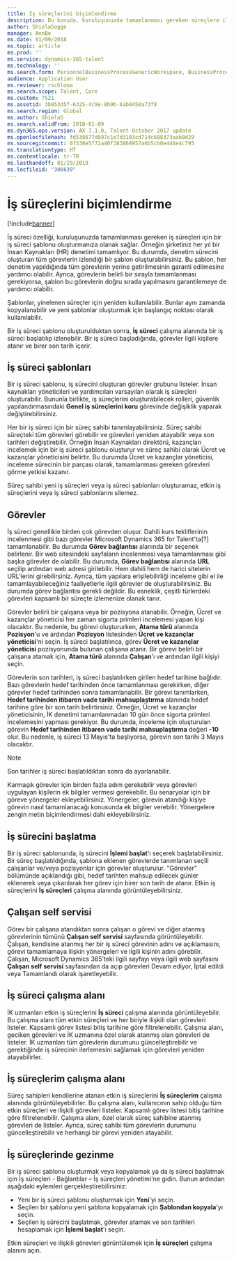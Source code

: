 ```yaml
---
title: İş süreçlerini biçimlendirme
description: Bu konuda, kuruluşunuzda tamamlanması gereken süreçlere ilişkin bir iş süreci şablonu oluşturmak için İş süreci özelliğini nasıl kullanabileceğiniz açıklanmaktadır.
author: ShielaSogge
manager: AnnBe
ms.date: 01/09/2018
ms.topic: article
ms.prod: ''
ms.service: dynamics-365-talent
ms.technology: ''
ms.search.form: PersonnelBusinessProcessGenericWorkspace, BusinessProcessGenericTemplateListpage, BusinessProcessGenericMyTemplates, BusinessProcessGroupAssignment
audience: Application User
ms.reviewer: rschloma
ms.search.scope: Talent, Core
ms.custom: 7521
ms.assetid: 3b953d5f-6325-4c9e-8b9b-6ab0458a73f8
ms.search.region: Global
ms.author: ShielaS
ms.search.validFrom: 2018-01-09
ms.dyn365.ops.version: AX 7.1.0, Talent October 2017 update
ms.openlocfilehash: fd538677d897c1e7d3103cd714c688373aab8d29
ms.sourcegitcommit: 0f530e5f72a40f383868957a6b5cb0e446e4c795
ms.translationtype: HT
ms.contentlocale: tr-TR
ms.lasthandoff: 01/29/2019
ms.locfileid: "306639"
---
```

# <a name="formalize-business-processes"></a>İş süreçlerini biçimlendirme

[!include[banner](includes/banner.md)]

İş süreci özelliği, kuruluşunuzda tamamlanması gereken iş süreçleri için bir iş süreci şablonu oluşturmanıza olanak sağlar. Örneğin şirketiniz her yıl bir İnsan Kaynakları (HR) denetimi tamamlıyor. Bu durumda, denetim sürecini oluşturan tüm görevlerin izlendiği bir şablon oluşturabilirsiniz. Bu şablon, her denetim yapıldığında tüm görevlerin yerine getirilmesinin garanti edilmesine yardımcı olabilir. Ayrıca, görevlerin belirli bir sırayla tamamlanması gerekiyorsa, şablon bu görevlerin doğru sırada yapılmasını garantilemeye de yardımcı olabilir.

Şablonlar, yinelenen süreçler için yeniden kullanılabilir. Bunlar aynı zamanda kopyalanabilir ve yeni şablonlar oluşturmak için başlangıç noktası olarak kullanılabilir.

Bir iş süreci şablonu oluşturulduktan sonra, **İş süreci** çalışma alanında bir iş süreci başlatılıp izlenebilir. Bir iş süreci başladığında, görevler ilgili kişilere atanır ve birer son tarih içerir.

## <a name="business-process-templates"></a>İş süreci şablonları
Bir iş süreci şablonu, iş sürecini oluşturan görevler grubunu listeler. İnsan kaynakları yöneticileri ve yardımcıları varsayılan olarak iş süreçleri oluşturabilir. Bununla birlikte, iş süreçlerini oluşturabilecek rolleri, güvenlik yapılandırmasındaki **Genel iş süreçlerini koru** görevinde değişiklik yaparak değiştirebilirsiniz.

Her bir iş süreci için bir süreç sahibi tanımlayabilirsiniz. Süreç sahibi süreçteki tüm görevleri görebilir ve görevleri yeniden atayabilir veya son tarihleri değiştirebilir. Örneğin İnsan Kaynakları direktörü, kazançları incelemek için bir iş süreci şablonu oluşturur ve süreç sahibi olarak Ücret ve kazançlar yöneticisini belirtir. Bu durumda Ücret ve kazançlar yöneticisi, inceleme sürecinin bir parçası olarak, tamamlanması gereken görevleri görme yetkisi kazanır.

Süreç sahibi yeni iş süreçleri veya iş süreci şablonları oluşturamaz, etkin iş süreçlerini veya iş süreci şablonlarını silemez.

## <a name="tasks"></a>Görevler
İş süreci genellikle birden çok görevden oluşur. Dahili kurs tekliflerinin incelenmesi gibi bazı görevler Microsoft Dynamics 365 for Talent'ta[?] tamamlanabilir. Bu durumda **Görev bağlantısı** alanında bir seçenek belirlenir. Bir web sitesindeki sayfaların incelenmesi veya tamamlanması gibi başka görevler de olabilir. Bu durumda, **Görev bağlantısı** alanında **URL** seçilip ardından web adresi girilebilir. Hem dahili hem de harici sitelerin URL'lerini girebilirsiniz. Ayrıca, tüm yapılara erişilebilirliği inceleme gibi el ile tamamlayabileceğiniz faaliyetlerle ilgili görevler de oluşturabilirsiniz. Bu durumda görev bağlantısı gerekli değildir. Bu esneklik, çeşitli türlerdeki görevleri kapsamlı bir süreçte izlemenize olanak tanır.

Görevler belirli bir çalışana veya bir pozisyona atanabilir. Örneğin, Ücret ve kazançlar yöneticisi her zaman sigorta primleri incelemesi yapan kişi olacaktır. Bu nedenle, bu görevi oluştururken, **Atama türü** alanında **Pozisyon**'u ve ardından **Pozisyon** listesinden **Ücret ve kazançlar yöneticisi**'ni seçin. İş süreci başlatılınca, görev **Ücret ve kazançlar yöneticisi** pozisyonunda bulunan çalışana atanır. Bir görevi belirli bir çalışana atamak için, **Atama türü** alanında **Çalışan**'ı ve ardından ilgili kişiyi seçin.

Görevlerin son tarihleri, iş süreci başlatılırken girilen hedef tarihine bağlıdır. Bazı görevlerin hedef tarihinden önce tamamlanması gerekirken, diğer görevler hedef tarihinden sonra tamamlanabilir. Bir görevi tanımlarken, **Hedef tarihinden itibaren vade tarihi mahsuplaştırma** alanında hedef tarihine göre bir son tarih belirtirsiniz. Örneğin, Ücret ve kazançlar yöneticisinin, İK denetimi tamamlanmadan 10 gün önce sigorta primleri incelemesini yapması gerekiyor. Bu durumda, inceleme için oluşturulan görevin **Hedef tarihinden itibaren vade tarihi mahsuplaştırma** değeri **-10** olur. Bu nedenle, iş süreci 13 Mayıs'ta başlıyorsa, görevin son tarihi 3 Mayıs olacaktır.

> [!NOTE]
> Son tarihler iş süreci başlatıldıktan sonra da ayarlanabilir.

Karmaşık görevler için birden fazla adım gerekebilir veya görevleri uygulayan kişilerin ek bilgiler vermesi gerekebilir. Bu senaryolar için bir göreve yönergeler ekleyebilirsiniz. Yönergeler, görevin atandığı kişiye görevin nasıl tamamlanacağı konusunda ek bilgiler verebilir. Yönergelere zengin metin biçimlendirmesi dahi ekleyebilirsiniz.

## <a name="starting-a-business-process"></a>İş sürecini başlatma
Bir iş süreci şablonunda, iş sürecini **İşlemi başlat**'ı seçerek başlatabilirsiniz. Bir süreç başlatıldığında, şablona eklenen görevlerde tanımlanan seçili çalışanlar ve/veya pozisyonlar için görevler oluşturulur. "Görevler" bölümünde açıklandığı gibi, hedef tarihten mahsup edilecek günler eklenerek veya çıkarılarak her görev için birer son tarih de atanır. Etkin iş süreçlerini **İş süreçleri** çalışma alanında görüntüleyebilirsiniz.

## <a name="employee-self-service"></a>Çalışan self servisi
Görev bir çalışana atandıktan sonra çalışan o görevi ve diğer atanmış görevlerinin tümünü **Çalışan self servisi** sayfasında görüntüleyebilir. Çalışan, kendisine atanmış her bir iş süreci görevinin adını ve açıklamasını, görevi tamamlamaya ilişkin yönergeleri ve ilgili kişinin adını görebilir. Çalışan, Microsoft Dynamics 365'teki ilgili sayfayı veya ilgili web sayfasını **Çalışan self servisi** sayfasından da açıp görevleri Devam ediyor, İptal edildi veya Tamamlandı olarak işaretleyebilir.

## <a name="business-process-workspace"></a>İş süreci çalışma alanı
İK uzmanları etkin iş süreçlerini **İş süreci** çalışma alanında görüntüleyebilir. Bu çalışma alanı tüm etkin süreçleri ve her biriyle ilişkili olan görevleri listeler. Kapsamlı görev listesi bitiş tarihine göre filtrelenebilir. Çalışma alanı, geciken görevleri ve İK uzmanına özel olarak atanmış olan görevleri de listeler. İK uzmanları tüm görevlerin durumunu güncelleştirebilir ve gerektiğinde iş sürecinin ilerlemesini sağlamak için görevleri yeniden atayabilirler.

## <a name="my-business-processes-workspace"></a>İş süreçlerim çalışma alanı
Süreç sahipleri kendilerine atanan etkin iş süreçlerini **İş süreçlerim** çalışma alanında görüntüleyebilirler. Bu çalışma alanı, kullanıcının sahip olduğu tüm etkin süreçleri ve ilişkili görevleri listeler. Kapsamlı görev listesi bitiş tarihine göre filtrelenebilir. Çalışma alanı, özel olarak süreç sahibine atanmış görevleri de listeler. Ayrıca, süreç sahibi tüm görevlerin durumunu güncelleştirebilir ve herhangi bir görevi yeniden atayabilir.

## <a name="navigating-business-processes"></a>İş süreçlerinde gezinme
Bir iş süreci şablonu oluşturmak veya kopyalamak ya da iş süreci başlatmak için İş süreçleri - Bağlantılar – İş süreçleri yönetimi'ne gidin. Bunun ardından aşağıdaki eylemleri gerçekleştirebilirsiniz:

- Yeni bir iş süreci şablonu oluşturmak için **Yeni**'yi seçin.
- Seçilen bir şablonu yeni şablona kopyalamak için **Şablondan kopyala**'yı seçin.
- Seçilen iş sürecini başlatmak, görevler atamak ve son tarihleri hesaplamak için **İşlemi başlat**'ı seçin.

Etkin süreçleri ve ilişkili görevleri görüntülemek için **İş süreçleri** çalışma alanını açın.

